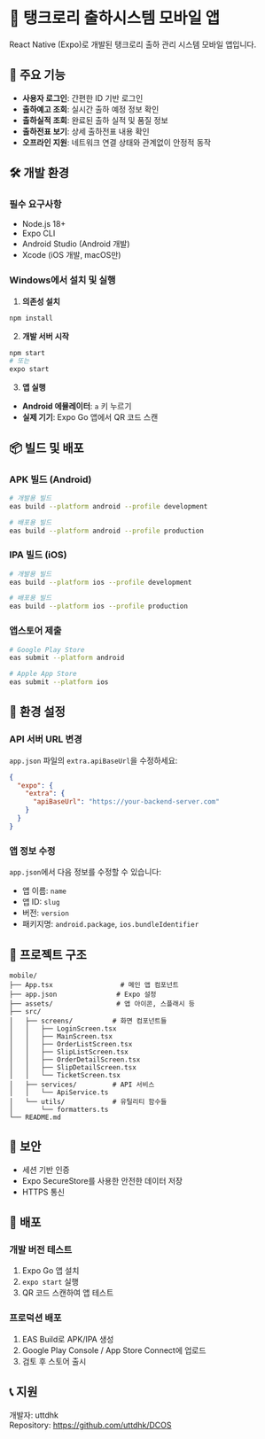 # 🚛 탱크로리 출하시스템 모바일 앱

React Native (Expo)로 개발된 탱크로리 출하 관리 시스템 모바일 앱입니다.

## 📱 주요 기능

- **사용자 로그인**: 간편한 ID 기반 로그인
- **출하예고 조회**: 실시간 출하 예정 정보 확인
- **출하실적 조회**: 완료된 출하 실적 및 품질 정보
- **출하전표 보기**: 상세 출하전표 내용 확인
- **오프라인 지원**: 네트워크 연결 상태와 관계없이 안정적 동작

## 🛠️ 개발 환경

### 필수 요구사항
- Node.js 18+
- Expo CLI
- Android Studio (Android 개발)
- Xcode (iOS 개발, macOS만)

### Windows에서 설치 및 실행

1. **의존성 설치**
```bash
npm install
```

2. **개발 서버 시작**
```bash
npm start
# 또는
expo start
```

3. **앱 실행**
- **Android 에뮬레이터**: `a` 키 누르기
- **실제 기기**: Expo Go 앱에서 QR 코드 스캔

## 📦 빌드 및 배포

### APK 빌드 (Android)
```bash
# 개발용 빌드
eas build --platform android --profile development

# 배포용 빌드
eas build --platform android --profile production
```

### IPA 빌드 (iOS)
```bash
# 개발용 빌드
eas build --platform ios --profile development

# 배포용 빌드
eas build --platform ios --profile production
```

### 앱스토어 제출
```bash
# Google Play Store
eas submit --platform android

# Apple App Store
eas submit --platform ios
```

## 🔧 환경 설정

### API 서버 URL 변경
`app.json` 파일의 `extra.apiBaseUrl`을 수정하세요:
```json
{
  "expo": {
    "extra": {
      "apiBaseUrl": "https://your-backend-server.com"
    }
  }
}
```

### 앱 정보 수정
`app.json`에서 다음 정보를 수정할 수 있습니다:
- 앱 이름: `name`
- 앱 ID: `slug`
- 버전: `version`
- 패키지명: `android.package`, `ios.bundleIdentifier`

## 📂 프로젝트 구조

```
mobile/
├── App.tsx                 # 메인 앱 컴포넌트
├── app.json               # Expo 설정
├── assets/                # 앱 아이콘, 스플래시 등
├── src/
│   ├── screens/          # 화면 컴포넌트들
│   │   ├── LoginScreen.tsx
│   │   ├── MainScreen.tsx
│   │   ├── OrderListScreen.tsx
│   │   ├── SlipListScreen.tsx
│   │   ├── OrderDetailScreen.tsx
│   │   ├── SlipDetailScreen.tsx
│   │   └── TicketScreen.tsx
│   ├── services/         # API 서비스
│   │   └── ApiService.ts
│   └── utils/            # 유틸리티 함수들
│       └── formatters.ts
└── README.md
```

## 🔐 보안

- 세션 기반 인증
- Expo SecureStore를 사용한 안전한 데이터 저장
- HTTPS 통신

## 🚀 배포

### 개발 버전 테스트
1. Expo Go 앱 설치
2. `expo start` 실행
3. QR 코드 스캔하여 앱 테스트

### 프로덕션 배포
1. EAS Build로 APK/IPA 생성
2. Google Play Console / App Store Connect에 업로드
3. 검토 후 스토어 출시

## 📞 지원

개발자: uttdhk  
Repository: https://github.com/uttdhk/DCOS